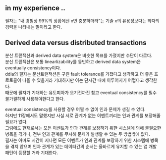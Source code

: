 ## in my experience ..
필자는 "내 경험상 99%의 상황에선 x면 충분하더라"는 기술 x의 유용성보다는 화자의 경력을 나타내는 말이라고 한다.

## Derived data versus distributed transactions
분산 트랜잭션과 derived data system은 비슷한 목표를 가졌지만 수단이 다르다.   
분산 트랜잭션은 보통 linearlizability를 동반하고 derived data system은 eventually consistency이다.  
ddia의 필자는 분산트랜잭션은 구린 fault tolerance를 가졌다고 생각하고 더 좋은 프로토콜이 나올 수 있을거라 기대하지만 이는 단시간 내에 이루어지기 어렵다고 생각한다.  
때문에 필자가 기대하는 유토피아가 오기전까진 참고 eventual consistency를 필수 불가결하게 사용해야한다고 한다.

eventual consistency를 사용할 경우 어쩔 수 없이 인과 문제가 생길 수 있다.  
하지만 11장에서도 말했지만 사실 서로 관계가 없는 이벤트끼리는 인과 관계를 보장해줄 필요가 없다.  
그럼에도 현재로서는 모든 이벤트가 인과 관계를 보장하기 위한 시스템에 의해 불필요한 병목을 겪거나, 전부 인과 관계를 무시해 문제가 발생할 수 있는 두 방법밖에 없다.  
필자는 아마도 시간이 지나면 모든 이벤트가 인과 관계를 보장하기 위한 시스템에 병목을 겪지 않으며 인과 관계가 있는 데이터간의 순서는 올바르게 유지할 수 있는 앱 개발 패턴이 등장할 거라 기대한다.  

